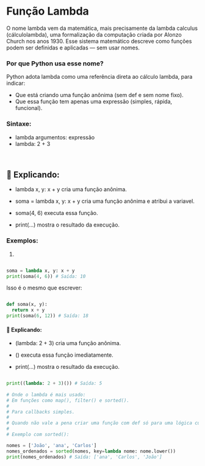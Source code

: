 # Função Lambda

O nome lambda vem da matemática, mais precisamente da lambda calculus 
(cálculolambda), 
uma formalização da computação criada por Alonzo Church nos anos 1930. 
Esse sistema matemático descreve como funções podem ser definidas e aplicadas — sem usar nomes.

### Por que Python usa esse nome?

 Python adota lambda como uma referência direta ao cálculo lambda, para indicar:
 - Que está criando uma função anônima (sem def e sem nome fixo).
 - Que essa função tem apenas uma expressão (simples, rápida, funcional).

### Sintaxe:

- lambda argumentos: expressão
- lambda: 2 + 3

<br>

## 📌 Explicando:
 - lambda x, y: x + y cria uma função anônima.
 
 - soma = lambda x, y: x + y cria uma função anônima e atribui a variavel.

 - soma(4, 6) executa essa função.

 - print(...) mostra o resultado da execução.

### Exemplos:

1.
 ```python
 
 soma = lambda x, y: x + y
 print(soma(4, 6)) # Saída: 10

 ```

 Isso é o mesmo que escrever: 

 ```python
 
def soma(x, y):
   return x + y
print(soma(6, 12)) # Saída: 18

 ```
 #### 📌 Explicando:
- (lambda: 2 + 3) cria uma função anônima.

- () executa essa função imediatamente.

- print(...) mostra o resultado da execução.

```python

print((lambda: 2 + 3)()) # Saída: 5
 
# Onde o lambda é mais usado:
# Em funções como map(), filter() e sorted().
# 
# Para callbacks simples.
# 
# Quando não vale a pena criar uma função com def só para uma lógica curta.
# 
# Exemplo com sorted():

nomes = ['João', 'ana', 'Carlos']
nomes_ordenados = sorted(nomes, key=lambda nome: nome.lower())
print(nomes_ordenados) # Saída: ['ana', 'Carlos', 'João']

```